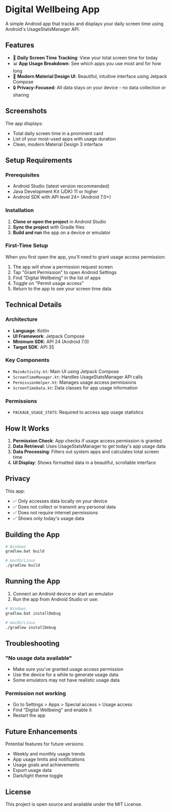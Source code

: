 # Digital Wellbeing App

A simple Android app that tracks and displays your daily screen time using Android's UsageStatsManager API.

## Features

- 📱 **Daily Screen Time Tracking**: View your total screen time for today
- 📊 **App Usage Breakdown**: See which apps you use most and for how long
- 🎨 **Modern Material Design UI**: Beautiful, intuitive interface using Jetpack Compose
- 🔒 **Privacy-Focused**: All data stays on your device - no data collection or sharing

## Screenshots

The app displays:
- Total daily screen time in a prominent card
- List of your most-used apps with usage duration
- Clean, modern Material Design 3 interface

## Setup Requirements

### Prerequisites
- Android Studio (latest version recommended)
- Java Development Kit (JDK) 11 or higher
- Android SDK with API level 24+ (Android 7.0+)

### Installation

1. **Clone or open the project** in Android Studio
2. **Sync the project** with Gradle files
3. **Build and run** the app on a device or emulator

### First-Time Setup

When you first open the app, you'll need to grant usage access permission:

1. The app will show a permission request screen
2. Tap "Grant Permission" to open Android Settings
3. Find "Digital Wellbeing" in the list of apps
4. Toggle on "Permit usage access"
5. Return to the app to see your screen time data

## Technical Details

### Architecture
- **Language**: Kotlin
- **UI Framework**: Jetpack Compose
- **Minimum SDK**: API 24 (Android 7.0)
- **Target SDK**: API 35

### Key Components
- `MainActivity.kt`: Main UI using Jetpack Compose
- `ScreenTimeManager.kt`: Handles UsageStatsManager API calls
- `PermissionHelper.kt`: Manages usage access permissions
- `ScreenTimeData.kt`: Data classes for app usage information

### Permissions
- `PACKAGE_USAGE_STATS`: Required to access app usage statistics

## How It Works

1. **Permission Check**: App checks if usage access permission is granted
2. **Data Retrieval**: Uses UsageStatsManager to get today's app usage data
3. **Data Processing**: Filters out system apps and calculates total screen time
4. **UI Display**: Shows formatted data in a beautiful, scrollable interface

## Privacy

This app:
- ✅ Only accesses data locally on your device
- ✅ Does not collect or transmit any personal data
- ✅ Does not require internet permissions
- ✅ Shows only today's usage data

## Building the App

```bash
# Windows
gradlew.bat build

# macOS/Linux
./gradlew build
```

## Running the App

1. Connect an Android device or start an emulator
2. Run the app from Android Studio or use:

```bash
# Windows
gradlew.bat installDebug

# macOS/Linux
./gradlew installDebug
```

## Troubleshooting

### "No usage data available"
- Make sure you've granted usage access permission
- Use the device for a while to generate usage data
- Some emulators may not have realistic usage data

### Permission not working
- Go to Settings > Apps > Special access > Usage access
- Find "Digital Wellbeing" and enable it
- Restart the app

## Future Enhancements

Potential features for future versions:
- Weekly and monthly usage trends
- App usage limits and notifications
- Usage goals and achievements
- Export usage data
- Dark/light theme toggle

## License

This project is open source and available under the MIT License. 
